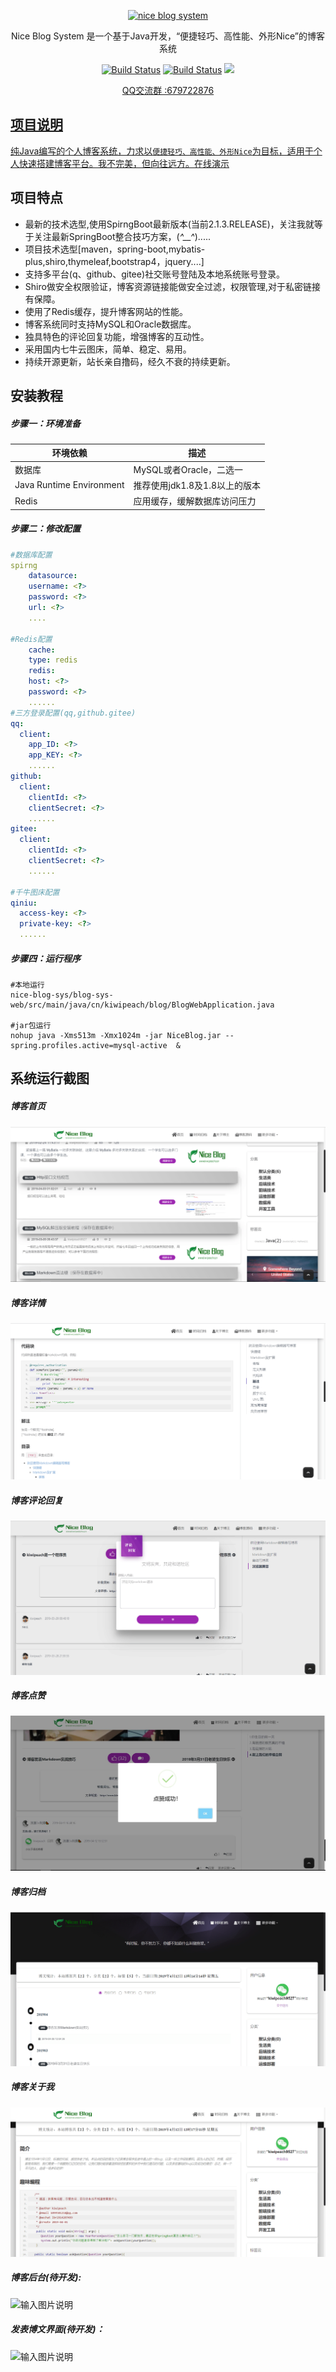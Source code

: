 <p align=center>
  <a href="http://www.kiwipeach.cn">
    <img src="https://images.gitee.com/uploads/images/2019/0329/012240_a69e0cc1_1387578.png" alt="nice blog system">
  </a>
</p>
<p align=center>
   Nice Blog System 是一个基于Java开发，“便捷轻巧、高性能、外形Nice”的博客系统
</p>

<p align="center">
  <a href="https://gitee.com/KiWiPeach/nice-blog-sys"><img alt="Build Status" src="https://img.shields.io/hexpm/l/plug.svg"></a>
    <a href="https://gitee.com/KiWiPeach/nice-blog-sys"><img alt="Build Status" src="
https://img.shields.io/shippable/5444c5ecb904a4b21567b0ff.svg"></a>
<a target="_blank" href="https://www.oracle.com/technetwork/java/javase/downloads/index.html">
		<img src="https://img.shields.io/badge/JDK-1.8+-green.svg" ></img>
	</a>

</p>
<p align="center">
 <a href="javascript:;">QQ交流群 :679722876</p>
</p>

## 项目说明

 纯Java编写的个人博客系统，力求以`便捷轻巧、高性能、外形Nice`为目标，适用于个人快速搭建博客平台。我不完美，但向往远方。[在线演示](http://www.kiwipeach.cn) 

## 项目特点

- 最新的技术选型,使用SpirngBoot最新版本(当前2.1.3.RELEASE)，关注我就等于关注最新SpringBoot整合技巧方案，(*^__^*).....
- 项目技术选型[maven，spring-boot,mybatis-plus,shiro,thymeleaf,bootstrap4，jquery....]
- 支持多平台(q、github、gitee)社交账号登陆及本地系统账号登录。
- Shiro做安全权限验证，博客资源链接能做安全过滤，权限管理,对于私密链接有保障。
- 使用了Redis缓存，提升博客网站的性能。
- 博客系统同时支持MySQL和Oracle数据库。
- 独具特色的评论回复功能，增强博客的互动性。
- 采用国内七牛云图床，简单、稳定、易用。
- 持续开源更新，站长亲自撸码，经久不衰的持续更新。

## 安装教程

##### 步骤一：环境准备

| 环境依赖                 | 描述                          |
| ------------------------ | ----------------------------- |
| 数据库                   | MySQL或者Oracle，二选一       |
| Java Runtime Environment | 推荐使用jdk1.8及1.8以上的版本 |
| Redis                    | 应用缓存，缓解数据库访问压力  |

##### 步骤二：修改配置

```yaml
#数据库配置
spirng
    datasource:
    username: <?>
    password: <?>
    url: <?>
    ....
    
#Redis配置
    cache:
    type: redis
    redis:
    host: <?>
    password: <?>
    ......	
#三方登录配置(qq,github.gitee)
qq:
  client:
    app_ID: <?>
    app_KEY: <?>
    ......
github:
  client:
    clientId: <?>
    clientSecret: <?>
    ......
gitee:
  client:
    clientId: <?>
    clientSecret: <?>
    ......
    
#千牛图床配置
qiniu:
  access-key: <?>
  private-key: <?>
  ......
```
##### 步骤四：运行程序

```shell
#本地运行
nice-blog-sys/blog-sys-web/src/main/java/cn/kiwipeach/blog/BlogWebApplication.java

#jar包运行
nohup java -Xms513m -Xmx1024m -jar NiceBlog.jar --spring.profiles.active=mysql-active  &
```

## 系统运行截图

##### 博客首页

![博客首页内容](./docs/preview/博客首页.png)

##### 博客详情

![博客首页内容](./docs/preview/博客详情.png)

##### 博客评论回复

![博客首页内容](./docs/preview/博客评论回复.png)

##### 博客点赞

![博客首页内容](./docs/preview/博客点赞.jpg)

##### 博客归档

![博客首页内容](./docs/preview/博客归档.png)

##### 博客关于我

![博客首页内容](./docs/preview/博客关于.png)

##### 博客后台(待开发):

![输入图片说明](https://images.gitee.com/uploads/images/2018/1127/113125_8043f6a4_1387578.png "屏幕截图.png")

##### 发表博文界面(待开发)：

![输入图片说明](https://images.gitee.com/uploads/images/2018/1209/113059_fa9be492_1387578.png "XSXZ(]B3KJPS6K6[71}S266.png")
